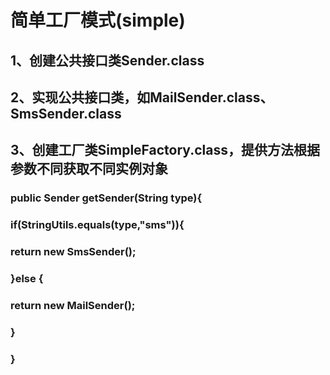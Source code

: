 # 简单工厂模式(simple)
## 1、创建公共接口类Sender.class
## 2、实现公共接口类，如MailSender.class、SmsSender.class
## 3、创建工厂类SimpleFactory.class，提供方法根据参数不同获取不同实例对象
### public Sender getSender(String type){
###     if(StringUtils.equals(type,"sms")){
###         return new SmsSender();
###     }else {
###         return new MailSender();
###     }
### }
